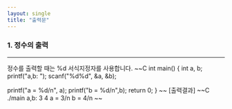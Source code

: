 ```yaml
---
layout: single
title: "출력문"
---
```


### 1. 정수의 출력
---
정수를 출력할 때는 %d 서식지정자를 사용합니다. 
~~C
int main()
{
  int a, b;
  printf("a,b: ");
  scanf("%d%d", &a, &b);

  printf("a = %d/n", a);
  printf("b = %d/n",b);
  return 0;
}
~~
[출력결과]
~~C
./main
a,b: 3  4
a = 3/n  b = 4/n
~~
